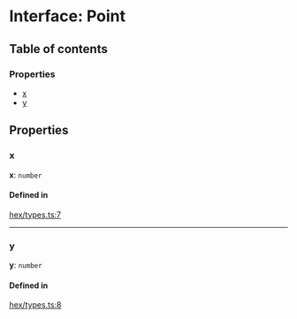 # Interface: Point

## Table of contents

### Properties

- [x](Point.md#x)
- [y](Point.md#y)

## Properties

### <a id="x" name="x"></a> x

 **x**: `number`

#### Defined in

[hex/types.ts:7](https://github.com/flauwekeul/honeycomb/blob/next/src/hex/types.ts#L7)

___

### <a id="y" name="y"></a> y

 **y**: `number`

#### Defined in

[hex/types.ts:8](https://github.com/flauwekeul/honeycomb/blob/next/src/hex/types.ts#L8)
